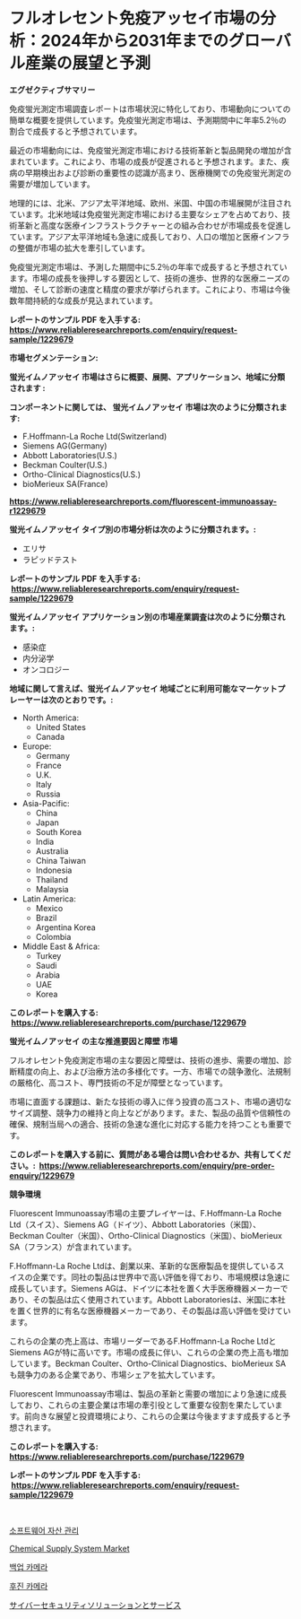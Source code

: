 <p><h1>フルオレセント免疫アッセイ市場の分析：2024年から2031年までのグローバル産業の展望と予測</h1></p><p><strong>エグゼクティブサマリー</strong></p>
<p><p>免疫蛍光測定市場調査レポートは市場状況に特化しており、市場動向についての簡単な概要を提供しています。免疫蛍光測定市場は、予測期間中に年率5.2％の割合で成長すると予想されています。</p><p>最近の市場動向には、免疫蛍光測定市場における技術革新と製品開発の増加が含まれています。これにより、市場の成長が促進されると予想されます。また、疾病の早期検出および診断の重要性の認識が高まり、医療機関での免疫蛍光測定の需要が増加しています。</p><p>地理的には、北米、アジア太平洋地域、欧州、米国、中国の市場展開が注目されています。北米地域は免疫蛍光測定市場における主要なシェアを占めており、技術革新と高度な医療インフラストラクチャーとの組み合わせが市場成長を促進しています。アジア太平洋地域も急速に成長しており、人口の増加と医療インフラの整備が市場の拡大を牽引しています。</p><p>免疫蛍光測定市場は、予測した期間中に5.2％の年率で成長すると予想されています。市場の成長を後押しする要因として、技術の進歩、世界的な医療ニーズの増加、そして診断の速度と精度の要求が挙げられます。これにより、市場は今後数年間持続的な成長が見込まれています。</p></p>
<p><strong>レポートのサンプル PDF を入手する: <a href="https://www.reliableresearchreports.com/enquiry/request-sample/1229679">https://www.reliableresearchreports.com/enquiry/request-sample/1229679</a></strong></p>
<p><strong>市場セグメンテーション:</strong></p>
<p><strong> 蛍光イムノアッセイ 市場はさらに概要、展開、アプリケーション、地域に分類されます :</strong></p>
<p><strong>コンポーネントに関しては、 蛍光イムノアッセイ 市場は次のように分類されます: &nbsp;</strong></p>
<p><ul><li>F.Hoffmann-La Roche Ltd(Switzerland)</li><li>Siemens AG(Germany)</li><li>Abbott Laboratories(U.S.)</li><li>Beckman Coulter(U.S.)</li><li>Ortho-Clinical Diagnostics(U.S.)</li><li>bioMerieux SA(France)</li></ul></p>
<p><strong><a href="https://www.reliableresearchreports.com/fluorescent-immunoassay-r1229679">https://www.reliableresearchreports.com/fluorescent-immunoassay-r1229679</a></strong></p>
<p><strong> 蛍光イムノアッセイ タイプ別の市場分析は次のように分類されます。:</strong></p>
<p><ul><li>エリサ</li><li>ラピッドテスト</li></ul></p>
<p><strong>レポートのサンプル PDF を入手する: &nbsp;<a href="https://www.reliableresearchreports.com/enquiry/request-sample/1229679">https://www.reliableresearchreports.com/enquiry/request-sample/1229679</a></strong></p>
<p><strong> 蛍光イムノアッセイ アプリケーション別の市場産業調査は次のように分類されます。:</strong></p>
<p><ul><li>感染症</li><li>内分泌学</li><li>オンコロジー</li></ul></p>
<p><strong>地域に関して言えば、蛍光イムノアッセイ 地域ごとに利用可能なマーケットプレーヤーは次のとおりです。:</strong></p>
<p><ul>
    <li>
        North America:
        <ul>
            <li>United States</li>
            <li>Canada</li>
        </ul>
    </li>
    <li>
        Europe:
        <ul>
            <li>Germany</li>
            <li>France</li>
            <li>U.K.</li>
            <li>Italy</li>
            <li>Russia</li>
        </ul>
    </li>
    <li>
        Asia-Pacific:
        <ul>
            <li>China</li>
            <li>Japan</li>
            <li>South Korea</li>
            <li>India</li>
            <li>Australia</li>
            <li>China Taiwan</li>
            <li>Indonesia</li>
            <li>Thailand</li>
            <li>Malaysia</li>
        </ul>
    </li>
    <li>
        Latin America:
        <ul>
            <li>Mexico</li>
            <li>Brazil</li>
            <li>Argentina Korea</li>
            <li>Colombia</li>
        </ul>
    </li>
    <li>
        Middle East & Africa:
        <ul>
            <li>Turkey</li>
            <li>Saudi</li>
            <li>Arabia</li>
            <li>UAE</li>
            <li>Korea</li>
        </ul>
    </li>
    </ul></p>
<p><strong>このレポートを購入する: &nbsp;<a href="https://www.reliableresearchreports.com/purchase/1229679">https://www.reliableresearchreports.com/purchase/1229679</a></strong></p>
<p><strong>蛍光イムノアッセイ の主な推進要因と障壁 市場</strong></p>
<p><p>フルオレセント免疫測定市場の主な要因と障壁は、技術の進歩、需要の増加、診断精度の向上、および治療方法の多様化です。一方、市場での競争激化、法規制の厳格化、高コスト、専門技術の不足が障壁となっています。</p><p>市場に直面する課題は、新たな技術の導入に伴う投資の高コスト、市場の適切なサイズ調整、競争力の維持と向上などがあります。また、製品の品質や信頼性の確保、規制当局への適合、技術の急速な進化に対応する能力を持つことも重要です。</p></p>
<p><strong>このレポートを購入する前に、質問がある場合は問い合わせるか、共有してください。:&nbsp; <a href="https://www.reliableresearchreports.com/enquiry/pre-order-enquiry/1229679">https://www.reliableresearchreports.com/enquiry/pre-order-enquiry/1229679</a></strong></p>
<p><strong>競争環境</strong></p>
<p><p>Fluorescent Immunoassay市場の主要プレイヤーは、F.Hoffmann-La Roche Ltd（スイス）、Siemens AG（ドイツ）、Abbott Laboratories（米国）、Beckman Coulter（米国）、Ortho-Clinical Diagnostics（米国）、bioMerieux SA（フランス）が含まれています。</p><p>F.Hoffmann-La Roche Ltdは、創業以来、革新的な医療製品を提供しているスイスの企業です。同社の製品は世界中で高い評価を得ており、市場規模は急速に成長しています。Siemens AGは、ドイツに本社を置く大手医療機器メーカーであり、その製品は広く使用されています。Abbott Laboratoriesは、米国に本社を置く世界的に有名な医療機器メーカーであり、その製品は高い評価を受けています。</p><p>これらの企業の売上高は、市場リーダーであるF.Hoffmann-La Roche LtdとSiemens AGが特に高いです。市場の成長に伴い、これらの企業の売上高も増加しています。Beckman Coulter、Ortho-Clinical Diagnostics、bioMerieux SAも競争力のある企業であり、市場シェアを拡大しています。</p><p>Fluorescent Immunoassay市場は、製品の革新と需要の増加により急速に成長しており、これらの主要企業は市場の牽引役として重要な役割を果たしています。前向きな展望と投資環境により、これらの企業は今後ますます成長すると予想されます。</p></p>
<p><strong>このレポートを購入する: &nbsp; <a href="https://www.reliableresearchreports.com/purchase/1229679">https://www.reliableresearchreports.com/purchase/1229679</a></strong></p>
<p><strong>レポートのサンプル PDF を入手する: &nbsp;<a href="https://www.reliableresearchreports.com/enquiry/request-sample/1229679">https://www.reliableresearchreports.com/enquiry/request-sample/1229679</a></strong><strong></strong></p>
<p>&nbsp;</p>
<p><p><a href="https://github.com/RichardLueilwitz787/Market-Research-Report-List-1/blob/main/351104226972.md">소프트웨어 자산 관리</a></p><p><a href="https://github.com/Sherrillcrooksxa8i18ucf2m/Market-Research-Report-List-2/blob/main/chemical-supply-system-market.md">Chemical Supply System Market</a></p><p><a href="https://medium.com/@koreycrooks2022/%EB%B0%B1%EC%97%85-%EC%B9%B4%EB%A9%94%EB%9D%BC-%EC%8B%9C%EC%9E%A5-%EB%B6%84%EC%84%9D-%EA%B8%80%EB%A1%9C%EB%B2%8C-%EC%82%B0%EC%97%85-%EC%A0%84%EB%A7%9D-%EB%B0%8F-%EC%98%88%EC%B8%A1-2024%EB%85%84%EB%B6%80%ED%84%B0-2031%EB%85%84%EA%B9%8C%EC%A7%80-9e4ccfa63459">백업 카메라</a></p><p><a href="https://medium.com/@koreycrooks2022/%EC%97%AD%ED%96%89-%EC%B9%B4%EB%A9%94%EB%9D%BC-%EC%8B%9C%EC%9E%A5-2031%EB%85%84%EA%B9%8C%EC%A7%80%EC%9D%98-%EB%8F%99%ED%96%A5-%EC%98%88%EC%B8%A1-%EB%B0%8F-%EA%B2%BD%EC%9F%81-%EB%B6%84%EC%84%9D-ea355ba19681">후진 카메라</a></p><p><a href="https://medium.com/@lonnyguann/%E3%82%B5%E3%82%A4%E3%83%90%E3%83%BC%E3%82%BB%E3%82%AD%E3%83%A5%E3%83%AA%E3%83%86%E3%82%A3%E3%82%BD%E3%83%AA%E3%83%A5%E3%83%BC%E3%82%B7%E3%83%A7%E3%83%B3%E3%81%8A%E3%82%88%E3%81%B3%E3%82%B5%E3%83%BC%E3%83%93%E3%82%B9%E3%81%AE%E5%B8%82%E5%A0%B4%E5%88%86%E6%9E%90-%E3%81%9D%E3%81%AEcagr-%E5%B8%82%E5%A0%B4%E3%82%BB%E3%82%B0%E3%83%A1%E3%83%B3%E3%83%86%E3%83%BC%E3%82%B7%E3%83%A7%E3%83%B3%E3%81%8A%E3%82%88%E3%81%B3%E3%82%B0%E3%83%AD%E3%83%BC%E3%83%90%E3%83%AB%E7%94%A3%E6%A5%AD%E6%A6%82%E8%A6%81-e1939fb5cefe">サイバーセキュリティソリューションとサービス</a></p></p>
